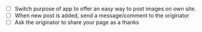 - [ ] Switch purpose of app to offer an easy way to post images on own site. 
- [ ] When new post is added, send a message/comment to the originator
- [ ] Ask the originator to share your page as a thanks
